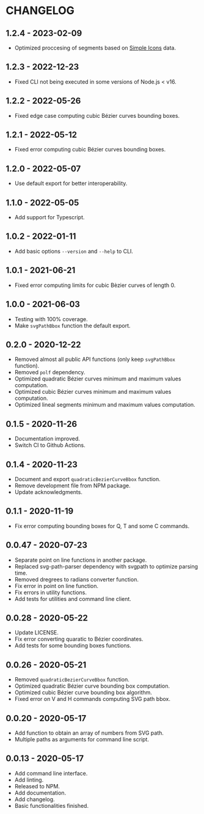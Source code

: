 # CHANGELOG

## 1.2.4 - 2023-02-09

- Optimized proccesing of segments based on [Simple Icons] data.

[Simple Icons]: https://github.com/simple-icons/simple-icons

## 1.2.3 - 2022-12-23

- Fixed CLI not being executed in some versions of Node.js < v16.

## 1.2.2 - 2022-05-26

- Fixed edge case computing cubic Bézier curves bounding boxes.

## 1.2.1 - 2022-05-12

- Fixed error computing cubic Bézier curves bounding boxes.

## 1.2.0 - 2022-05-07

- Use default export for better interoperability.

## 1.1.0 - 2022-05-05

- Add support for Typescript.

## 1.0.2 - 2022-01-11

- Add basic options `--version` and `--help` to CLI.

## 1.0.1 - 2021-06-21

- Fixed error computing limits for cubic Bèzier curves of length 0.

## 1.0.0 - 2021-06-03

- Testing with 100% coverage.
- Make `svgPathBbox` function the default export.

## 0.2.0 - 2020-12-22

- Removed almost all public API functions (only keep `svgPathBbox` function).
- Removed `polf` dependency.
- Optimized quadratic Bézier curves minimum and maximum values computation.
- Optimized cubic Bézier curves minimum and maximum values computation.
- Optimized lineal segments minimum and maximum values computation.

## 0.1.5 - 2020-11-26

- Documentation improved.
- Switch CI to Github Actions.

## 0.1.4 - 2020-11-23

- Document and export `quadraticBezierCurveBbox` function.
- Remove development file from NPM package.
- Update acknowledgments.

## 0.1.1 - 2020-11-19

- Fix error computing bounding boxes for Q, T and some C commands.

## 0.0.47 - 2020-07-23

- Separate point on line functions in another package.
- Replaced svg-path-parser dependency with svgpath to optimize parsing time.
- Removed dregrees to radians converter function.
- Fix error in point on line function.
- Fix errors in utility functions.
- Add tests for utilities and command line client.

## 0.0.28 - 2020-05-22

- Update LICENSE.
- Fix error converting quaratic to Bézier coordinates.
- Add tests for some bounding boxes functions.

## 0.0.26 - 2020-05-21

- Removed `quadraticBezierCurveBbox` function.
- Optimized quadratic Bézier curve bounding box computation.
- Optimized cubic Bézier curve bounding box algorithm.
- Fixed error on V and H commands computing SVG path bbox.

## 0.0.20 - 2020-05-17

- Add function to obtain an array of numbers from SVG path.
- Multiple paths as arguments for command line script.

## 0.0.13 - 2020-05-17

- Add command line interface.
- Add linting.
- Released to NPM.
- Add documentation.
- Add changelog.
- Basic functionalities finished.
